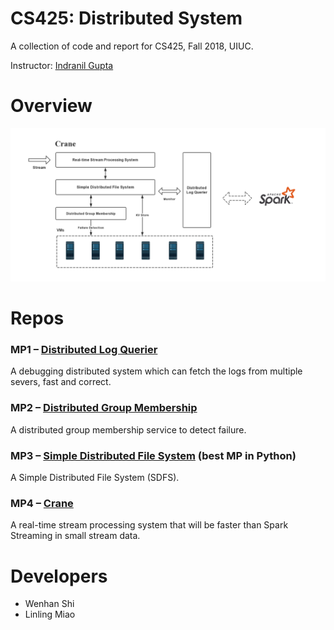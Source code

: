 # CS425: Distributed System
A collection of code and report for CS425, Fall 2018, UIUC.

Instructor: [Indranil Gupta](http://indy.cs.illinois.edu/)

# Overview

![](https://github.com/wenhanshi/markdown-img-link/blob/master/crane.jpg)

# Repos

### MP1 – [Distributed Log Querier](https://github.com/wenhanshi/uiuc-cs425-distributed-system/tree/master/cs425-mp1-sm)

A debugging distributed system 
which can fetch the logs from multiple severs, fast and correct. 

### MP2 – [Distributed Group Membership](https://github.com/wenhanshi/uiuc-cs425-distributed-system/tree/master/cs425-mp2-sm)

A distributed group membership service to detect failure.

### MP3 – [Simple Distributed File System](https://github.com/wenhanshi/uiuc-cs425-distributed-system/tree/master/cs425-mp3-sm) (best MP in Python)

A Simple Distributed File System (SDFS).

### MP4 – [Crane](https://github.com/wenhanshi/uiuc-cs425-distributed-system/tree/master/cs425-mp4-sm)

A real-time stream
processing system that will be faster than Spark Streaming in small stream data.

# Developers

- Wenhan Shi
- Linling Miao
